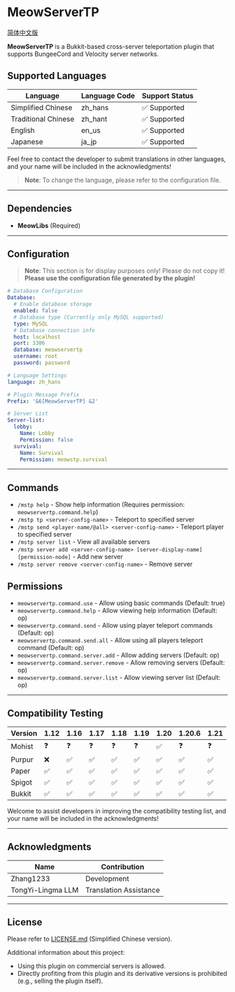 # MeowServerTP

[简体中文版](README.md)

**MeowServerTP** is a Bukkit-based cross-server teleportation plugin that supports BungeeCord and Velocity server networks.

## Supported Languages

| Language | Language Code | Support Status |
|----------|---------------|----------------|
| Simplified Chinese | zh_hans | ✅ Supported |
| Traditional Chinese | zh_hant | ✅ Supported |
| English | en_us | ✅ Supported |
| Japanese | ja_jp | ✅ Supported |

Feel free to contact the developer to submit translations in other languages, and your name will be included in the acknowledgments!

> **Note**: To change the language, please refer to the configuration file.

---

## Dependencies

- **MeowLibs** (Required)

---

## Configuration

> **Note**: This section is for display purposes only! Please do not copy it!
> **Please use the configuration file generated by the plugin!**

```yaml
# Database Configuration
Database:
  # Enable database storage
  enabled: false
  # Database type (Currently only MySQL supported)
  type: MySQL
  # Database connection info
  host: localhost
  port: 3306
  database: meowservertp
  username: root
  password: password

# Language Settings
language: zh_hans

# Plugin Message Prefix
Prefix: '&6[MeowServerTP] &2'

# Server List
Server-list:
  lobby:
    Name: Lobby
    Permission: false
  survival:
    Name: Survival
    Permission: meowstp.survival
```

---

## Commands

- `/mstp help` - Show help information (Requires permission: `meowservertp.command.help`)
- `/mstp tp <server-config-name>` - Teleport to specified server
- `/mstp send <player-name/@all> <server-config-name>` - Teleport player to specified server
- `/mstp server list` - View all available servers
- `/mstp server add <server-config-name> [server-display-name] [permission-node]` - Add new server
- `/mstp server remove <server-config-name>` - Remove server

## Permissions

- `meowservertp.command.use` - Allow using basic commands (Default: true)
- `meowservertp.command.help` - Allow viewing help information (Default: op)
- `meowservertp.command.send` - Allow using player teleport commands (Default: op)
- `meowservertp.command.send.all` - Allow using all players teleport command (Default: op)
- `meowservertp.command.server.add` - Allow adding servers (Default: op)
- `meowservertp.command.server.remove` - Allow removing servers (Default: op)
- `meowservertp.command.server.list` - Allow viewing server list (Default: op)

---

## Compatibility Testing

| Version | 1.12 | 1.16 | 1.17 | 1.18 | 1.19 | 1.20 | 1.20.6 | 1.21 |
|------|------|------|------|------|------|------|--------|------|
| Mohist | ❓ | ❓ | ❓ | ❓ | ❓ | ✅ | ❓ | ❓ |
| Purpur | ❌ | ✅ | ✅ | ✅ | ✅ | ✅ | ✅ | ✅ |
| Paper | ✅ | ✅ | ✅ | ✅ | ✅ | ✅ | ✅ | ✅ |
| Spigot | ✅ | ✅ | ✅ | ✅ | ✅ | ✅ | ✅ | ✅ |
| Bukkit | ✅ | ✅ | ✅ | ✅ | ✅ | ✅ | ✅ | ✅ |

Welcome to assist developers in improving the compatibility testing list, and your name will be included in the acknowledgments!

---

## Acknowledgments

| Name | Contribution |
|------|-------------|
| Zhang1233 | Development |
| TongYi-Lingma LLM | Translation Assistance |

---

## License

Please refer to [LICENSE.md](https://github.com/Zhang12334/zhcn_opensource_sharing_license?tab=License-1-ov-file) (Simplified Chinese version).

Additional information about this project:
  - Using this plugin on commercial servers is allowed.
  - Directly profiting from this plugin and its derivative versions is prohibited (e.g., selling the plugin itself). 